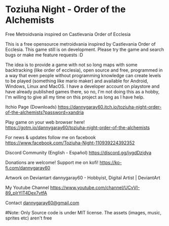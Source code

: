 # Toziuha Night - Order of the Alchemists
Free Metroidvania inspired on Castlevania Order of Ecclesia

This is a free opensource metroidvania inspired by Castlevania Order of Ecclesia.
This game still is on development. Please try the game and search bugs or make me feature requests :D

The idea is to provide a game with not so long maps with some backtracking (like order of ecclesia), open source and free, programmed in a way that even people without programming knowledge can create levels to be played (something like mario maker) and available for Android, Windows, Linux and MacOS. I have a developer account on playstore and have already published games there, so no, I'm not doing this as a hobby, I'm willing to give all my time on this project as long as I have help.

Itchio Page (Downloads)
https://dannygaray60.itch.io/toziuha-night-order-of-the-alchemists?password=xandria

Play game on your web browser here!
https://gotm.io/dannygaray60/toziuha-night-order-of-the-alchemists


For news & updates follow me on facebook
https://www.facebook.com/Toziuha-Night-110939224392352


Discord Community (English - Español)
https://discord.gg/jygdDzjdya


Donations are welcome! Support me on kofi!
https://ko-fi.com/dannygaray60


Artwork on Deviantart
dannygaray60 - Hobbyist, Digital Artist | DeviantArt


My Youtube Channel
https://www.youtube.com/channel/UCvVI-89_pIrYlT4Dex7vtfA


Contact
dannygaray60@gmail.com

#Note:
Only Source code is under MIT license. The assets (images, music, sprites etc) aren't free
